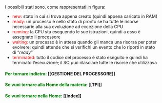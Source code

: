 I possibili stati sono, come rappresentati in figura: 
- <span style= "color:red">new: </span>stato in cui si trova appena creato (quindi appena caricato in RAM) 
- <span style = "color:red">ready: </span> un processo è nello stato di pronto se ha tutte le risorse necessarie alla sua evoluzione ad eccezione della CPU 
- <span style = "color:red">running: </span>la CPU sta eseguendo le sue istruzioni, quindi a esso è assegnato il processore 
- <span style = "color:red">waiting:</span> un processo è in attesa quando gli manca una risorsa per poter evolvere; quindi attende che si verifichi un evento che lo riporti in stato di “*ready*” 
- <span style = "color:red">terminated:</span> tutto il codice del processo è stato eseguito e quindi ha terminato l’esecuzione; il SO può rilasciare tutte le risorse che utilizzava

#### <span style="color:green">Per tornare indietro: </span> [[GESTIONE DEL PROCESSORE]]
#### <span style="color:green"> Se vuoi tornare alla Home della materia: </span>[[TPI]]
#### <span style="color:green"> Se vuoi tornare nella Home: </span>[[index]]
